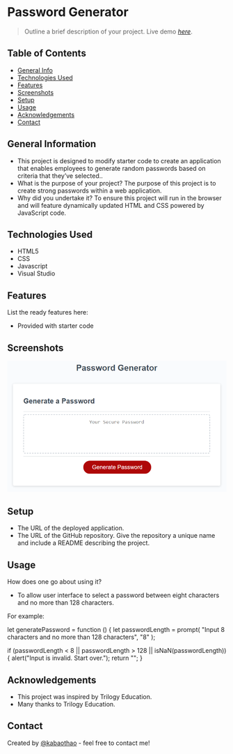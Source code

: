 # Password Generator

> Outline a brief description of your project.
> Live demo [_here_](https://kabaothao.github.io/Password-Generator/). <!-- If you have the project hosted somewhere, include the link here. -->

## Table of Contents

- [General Info](#general-information)
- [Technologies Used](#technologies-used)
- [Features](#features)
- [Screenshots](#screenshots)
- [Setup](#setup)
- [Usage](#usage)
- [Acknowledgements](#acknowledgements)
- [Contact](#contact)
<!-- * [License](#license) -->

## General Information

- This project is designed to modify starter code to create an application that enables employees to generate random passwords based on criteria that they’ve selected..
- What is the purpose of your project?
  The purpose of this project is to create strong passwords within a web application.
- Why did you undertake it?
  To ensure this project will run in the browser and will feature dynamically updated HTML and CSS powered by JavaScript code.

<!-- You don't have to answer all the questions - just the ones relevant to your project. -->

## Technologies Used

- HTML5
- CSS
- Javascript
- Visual Studio

## Features

List the ready features here:

- Provided with starter code

## Screenshots

![Example screenshot](./Assets/03-javascript-homework-demo.png)

<!-- If you have screenshots you'd like to share, include them here. -->

## Setup

- The URL of the deployed application.
- The URL of the GitHub repository. Give the repository a unique name and include a README describing the project.

## Usage

How does one go about using it?

- To allow user interface to select a password between eight characters and no more than 128 characters.

For example:

let generatePassword = function () {
let passwordLength = prompt(
"Input 8 characters and no more than 128 characters",
"8"
);

if (passwordLength < 8 || passwordLength > 128 || isNaN(passwordLength)) {
alert("Input is invalid. Start over.");
return "";
}

## Acknowledgements

- This project was inspired by Trilogy Education.
- Many thanks to Trilogy Education.

## Contact

Created by [@kabaothao](https://github.com/kabaothao) - feel free to contact me!
